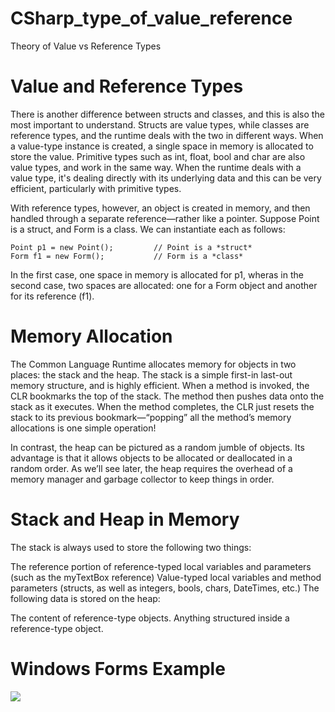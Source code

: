 # CSharp_type_of_value_reference
Theory of Value vs Reference Types


# Value and Reference Types
There is another difference between structs and classes, and this is also the most important to understand.  Structs are value types, while classes are reference types, and the runtime deals with the two in different ways.  When a value-type instance is created, a single space in memory is allocated to store the value.  Primitive types such as int, float, bool and char are also value types, and work in the same way.  When the runtime deals with a value type, it's dealing directly with its underlying data and this can be very efficient, particularly with primitive types.

With reference types, however, an object is created in memory, and then handled through a separate reference—rather like a pointer.  Suppose Point is a struct, and Form is a class.  We can instantiate each as follows:

    Point p1 = new Point();         // Point is a *struct*
    Form f1 = new Form();           // Form is a *class*

In the first case, one space in memory is allocated for p1, wheras in the second case, two spaces are allocated: one for a Form object and another for its reference (f1).   

# Memory Allocation
The Common Language Runtime allocates memory for objects in two places: the stack and the heap.  The stack is a simple first-in last-out memory structure, and is highly efficient.  When a method is invoked, the CLR bookmarks the top of the stack.  The method then pushes data onto the stack as it executes.  When the method completes, the CLR just resets the stack to its previous bookmark—“popping” all the method’s memory allocations is one simple operation!

In contrast, the heap can be pictured as a random jumble of objects.  Its advantage is that it allows objects to be allocated or deallocated in a random order.  As we’ll see later, the heap requires the overhead of a memory manager and garbage collector to keep things in order.

# Stack and Heap in Memory

The stack is always used to store the following two things:

The reference portion of reference-typed local variables and parameters (such as the myTextBox reference)
Value-typed local variables and method parameters (structs, as well as integers, bools, chars, DateTimes, etc.)
The following data is stored on the heap:

The content of reference-type objects.
Anything structured inside a reference-type object.

# Windows Forms Example
<image src='image.png'>
